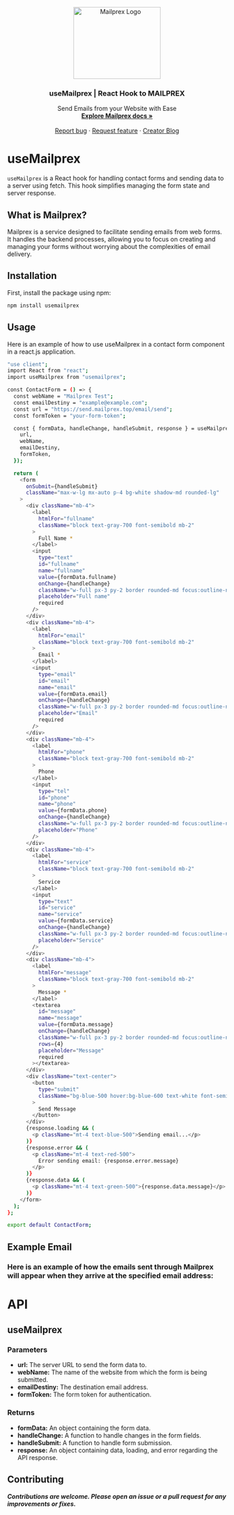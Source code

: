 <p align="center">
  <a href="https://agustin.top/">
    <img src="https://res.cloudinary.com/draig/image/upload/v1717622939/mailprex/eapviaubjcmlkosqwxw6.png" alt="Mailprex Logo" width="200" height="165">
  </a>
</p>

<h3 align="center">useMailprex | React Hook to MAILPREX</h3>

<p align="center">
 Send Emails from your Website with Ease
  <br>
  <a href="https://agustin.top/"><strong>Explore Mailprex docs »</strong></a>
  <br>
  <br>
  <a href="https://github.com/nitdraig/usemailprex/issues">Report bug</a>
  ·
  <a href="https://github.com/nitdraig/usemailprex/issues">Request feature</a>
  ·
  <a href="https://en.blog.agustin.top/">Creator Blog</a>
</p>

# useMailprex

`useMailprex` is a React hook for handling contact forms and sending data to a server using fetch. This hook simplifies managing the form state and server response.

## What is Mailprex?

Mailprex is a service designed to facilitate sending emails from web forms. It handles the backend processes, allowing you to focus on creating and managing your forms without worrying about the complexities of email delivery.

## Installation

First, install the package using npm:

```bash
npm install usemailprex 

```
## Usage
Here is an example of how to use useMailprex in a contact form component in a react.js application.


```bash
"use client";
import React from "react";
import useMailprex from "usemailprex";

const ContactForm = () => {
  const webName = "Mailprex Test";
  const emailDestiny = "example@example.com";
  const url = "https://send.mailprex.top/email/send";
  const formToken = "your-form-token";

  const { formData, handleChange, handleSubmit, response } = useMailprex({
    url,
    webName,
    emailDestiny,
    formToken,
  });

  return (
    <form
      onSubmit={handleSubmit}
      className="max-w-lg mx-auto p-4 bg-white shadow-md rounded-lg"
    >
      <div className="mb-4">
        <label
          htmlFor="fullname"
          className="block text-gray-700 font-semibold mb-2"
        >
          Full Name *
        </label>
        <input
          type="text"
          id="fullname"
          name="fullname"
          value={formData.fullname}
          onChange={handleChange}
          className="w-full px-3 py-2 border rounded-md focus:outline-none focus:ring focus:border-blue-300"
          placeholder="Full name"
          required
        />
      </div>
      <div className="mb-4">
        <label
          htmlFor="email"
          className="block text-gray-700 font-semibold mb-2"
        >
          Email *
        </label>
        <input
          type="email"
          id="email"
          name="email"
          value={formData.email}
          onChange={handleChange}
          className="w-full px-3 py-2 border rounded-md focus:outline-none focus:ring focus:border-blue-300"
          placeholder="Email"
          required
        />
      </div>
      <div className="mb-4">
        <label
          htmlFor="phone"
          className="block text-gray-700 font-semibold mb-2"
        >
          Phone
        </label>
        <input
          type="tel"
          id="phone"
          name="phone"
          value={formData.phone}
          onChange={handleChange}
          className="w-full px-3 py-2 border rounded-md focus:outline-none focus:ring focus:border-blue-300"
          placeholder="Phone"
        />
      </div>
      <div className="mb-4">
        <label
          htmlFor="service"
          className="block text-gray-700 font-semibold mb-2"
        >
          Service
        </label>
        <input
          type="text"
          id="service"
          name="service"
          value={formData.service}
          onChange={handleChange}
          className="w-full px-3 py-2 border rounded-md focus:outline-none focus:ring focus:border-blue-300"
          placeholder="Service"
        />
      </div>
      <div className="mb-4">
        <label
          htmlFor="message"
          className="block text-gray-700 font-semibold mb-2"
        >
          Message *
        </label>
        <textarea
          id="message"
          name="message"
          value={formData.message}
          onChange={handleChange}
          className="w-full px-3 py-2 border rounded-md focus:outline-none focus:ring focus:border-blue-300"
          rows={4}
          placeholder="Message"
          required
        ></textarea>
      </div>
      <div className="text-center">
        <button
          type="submit"
          className="bg-blue-500 hover:bg-blue-600 text-white font-semibold px-4 py-2 rounded-md transition-colors duration-300"
        >
          Send Message
        </button>
      </div>
      {response.loading && (
        <p className="mt-4 text-blue-500">Sending email...</p>
      )}
      {response.error && (
        <p className="mt-4 text-red-500">
          Error sending email: {response.error.message}
        </p>
      )}
      {response.data && (
        <p className="mt-4 text-green-500">{response.data.message}</p>
      )}
    </form>
  );
};

export default ContactForm;
```


## Example Email
### Here is an example of how the emails sent through Mailprex will appear when they arrive at the specified email address:


# API
## useMailprex

### Parameters
- **url:** The server URL to send the form data to.
- **webName:** The name of the website from which the form is being submitted.
- **emailDestiny:** The destination email address.
- **formToken:** The form token for authentication.
### Returns
- **formData:** An object containing the form data.
- **handleChange:** A function to handle changes in the form fields.
- **handleSubmit:** A function to handle form submission.
- **response:** An object containing data, loading, and error regarding the API response.

## Contributing
***Contributions are welcome. Please open an issue or a pull request for any improvements or fixes.***